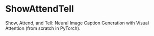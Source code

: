 # ShowAttendTell
Show, Attend, and Tell: Neural Image Caption Generation with Visual Attention (from scratch in PyTorch).
